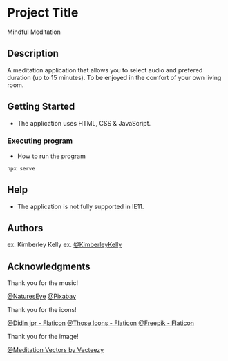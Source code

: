 # Project Title

Mindful Meditation

## Description

A meditation application that allows you to select audio and prefered duration (up to 15 minutes). To be enjoyed in the comfort of your own living room.

## Getting Started

- The application uses HTML, CSS & JavaScript.

### Executing program

- How to run the program

```
npx serve
```

## Help

- The application is not fully supported in IE11.

## Authors

ex. Kimberley Kelly
ex. [@KimberleyKelly](https://www.instagram.com/kimberleykellyx/)

## Acknowledgments

Thank you for the music!

[@NaturesEye](https://pixabay.com//users/natureseye-18615106/?tab=audio&utm_source=link-attribution&utm_medium=referral&utm_campaign=audio&utm_content=8606)
[@Pixabay](https://pixabay.com/music/)

Thank you for the icons!

[@Didin jpr - Flaticon](https://www.flaticon.com/free-icons/sound-on)
[@Those Icons - Flaticon](https://www.flaticon.com/free-icons/sound-on)
[@Freepik - Flaticon](https://www.flaticon.com/free-icons/music)

Thank you for the image!

[@Meditation Vectors by Vecteezy](https://www.vecteezy.com/free-vector/meditation)
